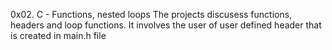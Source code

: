 0x02. C - Functions, nested loops
The projects discusess functions, headers and loop functions. It involves the user of user defined header that is created in main.h file
